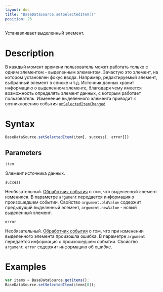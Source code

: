 ```yaml
---
layout: doc
title: "BaseDataSource.setSelectedItem()"
position: 23
---
```


Устанавливает выделенный элемент.

# Description

В каждый момент времени пользователь может работать только с одним элементом - выделенным элементом.
Зачастую это элемент, на котором установлен фокус ввода. Например, редактируемый элемент, выбранный
элемент в списке и т.д. Источник данных хранит информацию о выделенном элементе, благодаря чему
имеется возможность определять элемент данных, с которым работает пользователь. Изменение выделенного
элемента приводит к возникновению события [`onSelectedItemChanged`](../BaseDataSource.onSelectedItemChanged/).

# Syntax

```js
BaseDataSource.setSelectedItem(item[, success[, error]])
```

## Parameters

`item`

Элемент источника данных.

`success`

Необязательный. [Обработчик события](../../../KeyConcepts/Script/) о том, что выделенный элемент
изменился. В параметре `argument` передается информация о произошедшем событии. Свойство `argument.oldValue`
содержит предыдущий выделенный элемент, `argument.newValue` - новый выделенный элемент.

`error`

Необязательный. [Обработчик события](../../../KeyConcepts/Script/) о том, что при изменении выделенного
элемента произошла ошибка. В параметре `argument` передается информация о произошедшем событии.
Свойство `argument.error` содержит информацию об ошибке.

# Examples

```js
var items = BaseDataSource.getItems();
BaseDataSource.setSelectedItem(items[0]);
```

